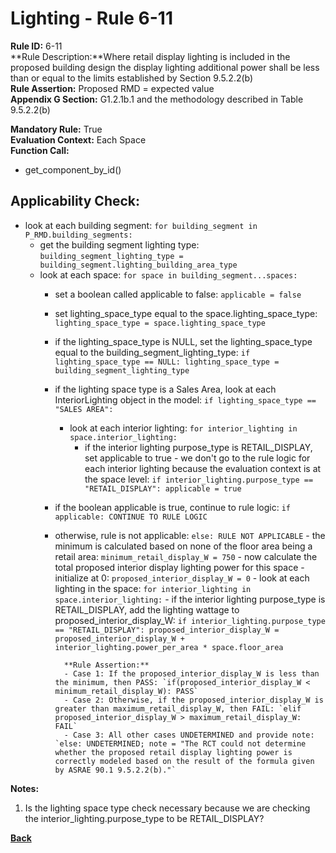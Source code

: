 
# Lighting - Rule 6-11  

**Rule ID:** 6-11   
**Rule Description:**Where retail display lighting is included in the proposed building design the display lighting additional power shall be less than or equal to the limits established by Section 9.5.2.2(b)  
**Rule Assertion:** Proposed RMD = expected value  
**Appendix G Section:** G1.2.1b.1 and the methodology described in Table 9.5.2.2(b)

**Mandatory Rule:** True  
**Evaluation Context:** Each Space  
**Function Call:**  

- get_component_by_id()

## Applicability Check:  
- look at each building segment: `for building_segment in P_RMD.building_segments:`
    - get the building segment lighting type: `building_segment_lighting_type = building_segment.lighting_building_area_type`
    - look at each space: `for space in building_segment...spaces:`
        - set a boolean called applicable to false: `applicable = false`
        - set lighting_space_type equal to the space.lighting_space_type: `lighting_space_type = space.lighting_space_type`
        - if the lighting_space_type is NULL, set the lighting_space_type equal to the building_segment_lighting_type: `if lighting_space_type == NULL: lighting_space_type = building_segment_lighting_type`
        - if the lighting space type is a Sales Area, look at each InteriorLighting object in the model: `if lighting_space_type == "SALES AREA":`
            - look at each interior lighting: `for interior_lighting in space.interior_lighting:`
                - if the interior lighting purpose_type is RETAIL_DISPLAY, set applicable to true - we don't go to the rule logic for each interior lighting because the evaluation context is at the space level: `if interior_lighting.purpose_type == "RETAIL_DISPLAY": applicable = true`
        - if the boolean applicable is true, continue to rule logic: `if applicable: CONTINUE TO RULE LOGIC`
        - otherwise, rule is not applicable: `else: RULE NOT APPLICABLE`
                - the minimum is calculated based on none of the floor area being a retail area: `minimum_retail_display_W = 750`
                - now calculate the total proposed interior display lighting power for this space - initialize at 0: `proposed_interior_display_W = 0`
                - look at each lighting in the space: `for interior_lighting in space.interior_lighting:`
                    - if the interior lighting purpose_type is RETAIL_DISPLAY, add the lighting wattage to proposed_interior_display_W: `if interior_lighting.purpose_type == "RETAIL_DISPLAY": proposed_interior_display_W = proposed_interior_display_W + interior_lighting.power_per_area * space.floor_area`

                **Rule Assertion:**
                - Case 1: If the proposed_interior_display_W is less than the minimum, then PASS: `if(proposed_interior_display_W < minimum_retail_display_W): PASS`
                - Case 2: Otherwise, if the proposed_interior_display_W is greater than maximum_retail_display_W, then FAIL: `elif proposed_interior_display_W > maximum_retail_display_W: FAIL`
                - Case 3: All other cases UNDETERMINED and provide note: `else: UNDETERMINED; note = "The RCT could not determine whether the proposed retail display lighting power is correctly modeled based on the result of the formula given by ASRAE 90.1 9.5.2.2(b)."`


**Notes:**
1.  Is the lighting space type check necessary because we are checking the interior_lighting.purpose_type to be RETAIL_DISPLAY?

**[Back](../_toc.md)**


